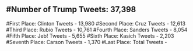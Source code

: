 #Number of Trump Tweets: 37,398
---
#First Place: Clinton Tweets - 13,980
#Second Place: Cruz Tweets - 12,613
#Third Place: Rubio Tweets - 10,761
#Fourth Place: Sanders Tweets - 8,054
#Fifth Place: Jeb! Tweets - 5,655
#Sixth Place: Kasich Tweets - 2,203
#Seventh Place: Carson Tweets - 1,370
#Last Place: Total Tweets -  

